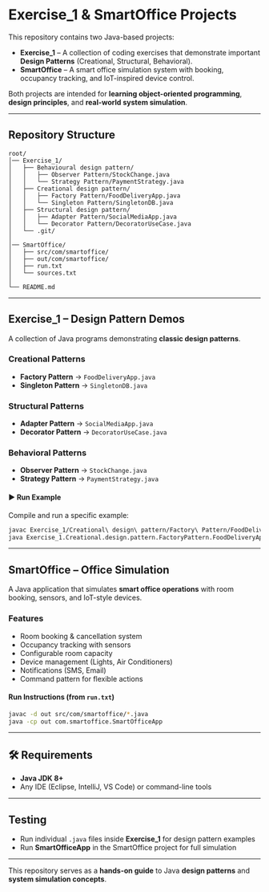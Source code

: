 #  Exercise_1 & SmartOffice Projects

This repository contains two Java-based projects:

- **Exercise_1** – A collection of coding exercises that demonstrate important **Design Patterns** (Creational, Structural, Behavioral).  
- **SmartOffice** – A smart office simulation system with booking, occupancy tracking, and IoT-inspired device control.  

Both projects are intended for **learning object-oriented programming**, **design principles**, and **real-world system simulation**.

---

##  Repository Structure
```
root/
│── Exercise_1/                 
│   ├── Behavioural design pattern/
│   │   ├── Observer Pattern/StockChange.java
│   │   └── Strategy Pattern/PaymentStrategy.java
│   ├── Creational design pattern/
│   │   ├── Factory Pattern/FoodDeliveryApp.java
│   │   └── Singleton Pattern/SingletonDB.java
│   ├── Structural design pattern/
│   │   ├── Adapter Pattern/SocialMediaApp.java
│   │   └── Decorator Pattern/DecoratorUseCase.java
│   └── .git/                    
│
│── SmartOffice/                
│   ├── src/com/smartoffice/     
│   ├── out/com/smartoffice/     
│   ├── run.txt                  
│   └── sources.txt             
│
└── README.md
```

---

##  Exercise_1 – Design Pattern Demos

A collection of Java programs demonstrating **classic design patterns**.

### Creational Patterns
- **Factory Pattern** → `FoodDeliveryApp.java`
- **Singleton Pattern** → `SingletonDB.java`

### Structural Patterns
- **Adapter Pattern** → `SocialMediaApp.java`
- **Decorator Pattern** → `DecoratorUseCase.java`

### Behavioral Patterns
- **Observer Pattern** → `StockChange.java`
- **Strategy Pattern** → `PaymentStrategy.java`

#### ▶ Run Example
Compile and run a specific example:
```bash
javac Exercise_1/Creational\ design\ pattern/Factory\ Pattern/FoodDeliveryApp.java
java Exercise_1.Creational.design.pattern.FactoryPattern.FoodDeliveryApp
```

---

##  SmartOffice – Office Simulation

A Java application that simulates **smart office operations** with room booking, sensors, and IoT-style devices.

###  Features
- Room booking & cancellation system  
- Occupancy tracking with sensors  
- Configurable room capacity  
- Device management (Lights, Air Conditioners)  
- Notifications (SMS, Email)  
- Command pattern for flexible actions  

#### Run Instructions (from `run.txt`)
```bash
javac -d out src/com/smartoffice/*.java
java -cp out com.smartoffice.SmartOfficeApp
```

---

## 🛠 Requirements
- **Java JDK 8+**  
- Any IDE (Eclipse, IntelliJ, VS Code) or command-line tools  

---

##  Testing
- Run individual `.java` files inside **Exercise_1** for design pattern examples  
- Run **SmartOfficeApp** in the SmartOffice project for full simulation  

---

 This repository serves as a **hands-on guide** to Java **design patterns** and **system simulation concepts**.
